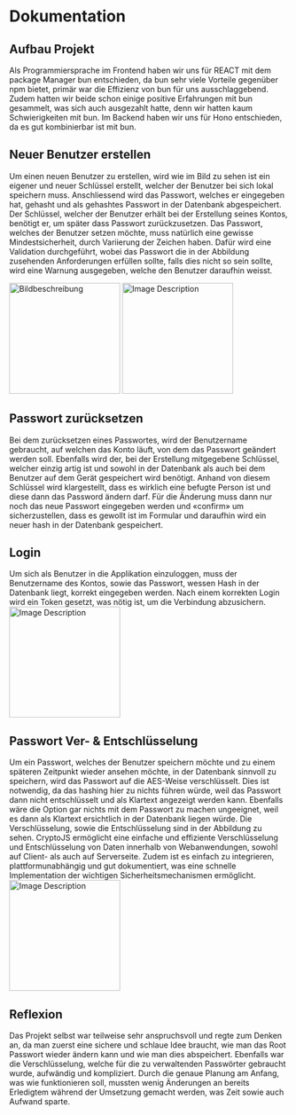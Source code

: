 # Dokumentation

## Aufbau Projekt
Als Programmiersprache im Frontend haben wir uns für REACT mit dem package Manager bun entschieden, da bun sehr viele Vorteile gegenüber npm bietet, primär war die Effizienz von bun für uns ausschlaggebend. Zudem hatten wir beide schon einige positive Erfahrungen mit bun gesammelt, was sich auch ausgezahlt hatte, denn wir hatten kaum Schwierigkeiten mit bun. Im Backend haben wir uns für Hono entschieden, da es gut kombinierbar ist mit bun.

## Neuer Benutzer erstellen
Um einen neuen Benutzer zu erstellen, wird wie im Bild zu sehen ist ein eigener und neuer Schlüssel erstellt, welcher der Benutzer bei sich lokal speichern muss. Anschliessend wird das Passwort, welches er eingegeben hat, gehasht und als gehashtes Passwort in der Datenbank abgespeichert. 
Der Schlüssel, welcher der Benutzer erhält bei der Erstellung seines Kontos, benötigt er, um später dass Passwort zurückzusetzen. Das Passwort, welches der Benutzer setzen möchte, muss natürlich eine gewisse Mindestsicherheit, durch Variierung der Zeichen haben. Dafür wird eine Validation durchgeführt, wobei das Passwort die in der Abbildung zusehenden Anforderungen erfüllen sollte, falls dies nicht so sein sollte, wird eine Warnung ausgegeben, welche den Benutzer daraufhin weisst.

<img src="https://github.com/rcoric3/Password_Manager_Nils_Henzen_Romeo_Coric/assets/108061556/aa537f28-e16d-45ef-b028-420d884d707f" alt="Bildbeschreibung" height="200">
<img src="https://github.com/rcoric3/Password_Manager_Nils_Henzen_Romeo_Coric/assets/108061556/5d33e2fb-679a-446a-82c3-ba683304f2ad" alt="Image Description" height="200">

## Passwort zurücksetzen
Bei dem zurücksetzen eines Passwortes, wird der Benutzername gebraucht, auf welchen das Konto läuft, von dem das Passwort geändert werden soll. Ebenfalls wird der, bei der Erstellung mitgegebene Schlüssel, welcher einzig artig ist und sowohl in der Datenbank als auch bei dem Benutzer auf dem Gerät gespeichert wird benötigt. Anhand von diesem Schlüssel wird klargestellt, dass es wirklich eine befugte Person ist und diese dann das Password ändern darf. Für die Änderung muss dann nur noch das neue Passwort eingegeben werden und «confirm» um sicherzustellen, dass es gewollt ist im Formular und daraufhin wird ein neuer hash in der Datenbank gespeichert.

## Login
Um sich als Benutzer in die Applikation einzuloggen, muss der Benutzername des Kontos, sowie das Passwort, wessen Hash in der Datenbank liegt, korrekt eingegeben werden. Nach einem korrekten Login wird ein Token gesetzt, was nötig ist, um die Verbindung abzusichern.
<img src="https://github.com/rcoric3/Password_Manager_Nils_Henzen_Romeo_Coric/assets/108061556/bc4894a2-4c83-4d2b-bf42-256aef51fb17" alt="Image Description" height="200">

## Passwort Ver- & Entschlüsselung
Um ein Passwort, welches der Benutzer speichern möchte und zu einem späteren Zeitpunkt wieder ansehen möchte, in der Datenbank sinnvoll zu speichern, wird das Passwort auf die AES-Weise verschlüsselt. Dies ist notwendig, da das hashing hier zu nichts führen würde, weil das Passwort dann nicht entschlüsselt und als Klartext angezeigt werden kann. Ebenfalls wäre die Option gar nichts mit dem Passwort zu machen ungeeignet, weil es dann als Klartext ersichtlich in der Datenbank liegen würde. Die Verschlüsselung, sowie die Entschlüsselung sind in der Abbildung zu sehen. CryptoJS ermöglicht eine einfache und effiziente Verschlüsselung und Entschlüsselung von Daten innerhalb von Webanwendungen, sowohl auf Client- als auch auf Serverseite. Zudem ist es einfach zu integrieren, plattformunabhängig und gut dokumentiert, was eine schnelle Implementation der wichtigen Sicherheitsmechanismen ermöglicht.
<img src="https://github.com/rcoric3/Password_Manager_Nils_Henzen_Romeo_Coric/assets/108061556/fe160404-f82a-4717-af2b-ffcbeab046ae" alt="Image Description" height="200">

## Reflexion 
Das Projekt selbst war teilweise sehr anspruchsvoll und regte zum Denken an, da man zuerst eine sichere und schlaue Idee braucht, wie man das Root Passwort wieder ändern kann und wie man dies abspeichert. Ebenfalls war die Verschlüsselung, welche für die zu verwaltenden Passwörter gebraucht wurde, aufwändig und kompliziert. Durch die genaue Planung am Anfang, was wie funktionieren soll, mussten wenig Änderungen an bereits Erledigtem während der Umsetzung gemacht werden, was Zeit sowie auch Aufwand sparte.
